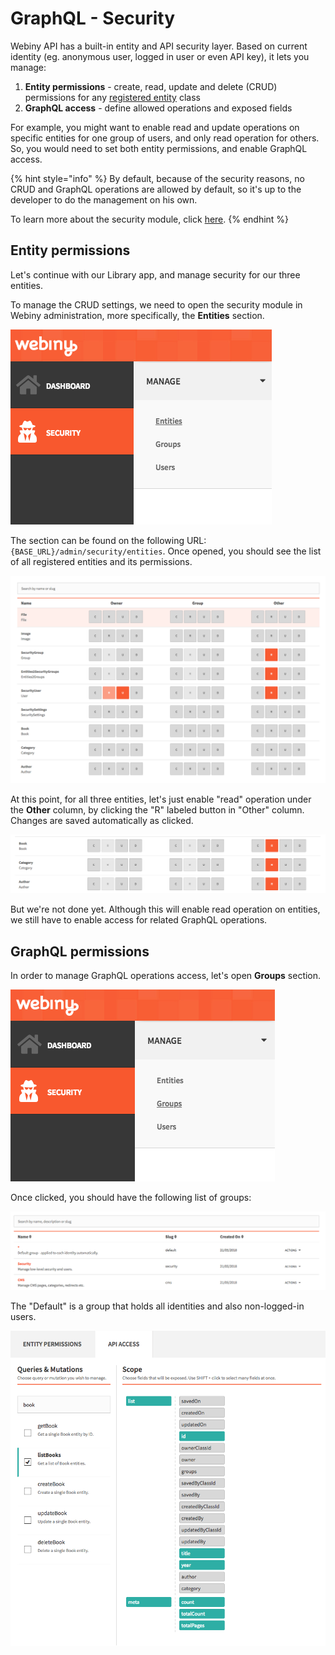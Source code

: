 # GraphQL - Security

Webiny API has a built-in entity and API security layer. Based on current identity \(eg. anonymous user, logged in user or even API key\), it lets you manage:

1. **Entity permissions** - create, read, update and delete \(CRUD\) permissions for any [registered entity](creating-a-new-entity.md#register-entities) class
2. **GraphQL access** - define allowed operations and exposed fields

For example, you might want to enable read and update operations on specific entities for one group of users, and only read operation for others. So, you would need to set both entity permissions, and enable GraphQL access.

{% hint style="info" %}
By default, because of the security reasons, no CRUD and GraphQL operations are allowed by default, so it's up to the developer to do the management on his own.

To learn more about the security module, click [here](../../../reference-manual/untitled-1/security-module.md).
{% endhint %}

## Entity permissions

Let's continue with our Library app, and manage security for our three entities.

To manage the CRUD settings, we need to open the security module in Webiny administration, more specifically, the **Entities** section. 

![](../../../.gitbook/assets/image%20%2816%29.png)

The section can be found on the following URL: `{BASE_URL}/admin/security/entities`. Once opened, you should see the list of all registered entities and its permissions.

![Entity permissions.](../../../.gitbook/assets/image%20%283%29.png)

At this point, for all three entities, let's just enable "read" operation under the **Other** column, by clicking the "R" labeled button in "Other" column. Changes are saved automatically as clicked.

![](../../../.gitbook/assets/image%20%2813%29.png)

But we're not done yet. Although this will enable read operation on entities, we still have to enable access for related GraphQL operations.

## GraphQL permissions

In order to manage GraphQL operations access, let's open **Groups** section.

![](../../../.gitbook/assets/image%20%2810%29.png)

Once clicked, you should have the following list of groups:

![](../../../.gitbook/assets/image%20%2815%29.png)

The "Default" is a group that holds all identities and also non-logged-in users. 

![](../../../.gitbook/assets/image%20%2811%29.png)

